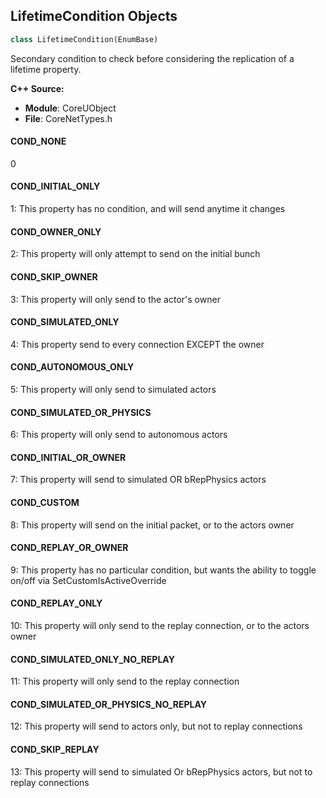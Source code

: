 ## LifetimeCondition Objects

```python
class LifetimeCondition(EnumBase)
```

Secondary condition to check before considering the replication of a lifetime property.

**C++ Source:**

- **Module**: CoreUObject
- **File**: CoreNetTypes.h

<a id="unreal.LifetimeCondition.COND_NONE"></a>

#### COND_NONE

0

<a id="unreal.LifetimeCondition.COND_INITIAL_ONLY"></a>

#### COND_INITIAL_ONLY

1: This property has no condition, and will send anytime it changes

<a id="unreal.LifetimeCondition.COND_OWNER_ONLY"></a>

#### COND_OWNER_ONLY

2: This property will only attempt to send on the initial bunch

<a id="unreal.LifetimeCondition.COND_SKIP_OWNER"></a>

#### COND_SKIP_OWNER

3: This property will only send to the actor's owner

<a id="unreal.LifetimeCondition.COND_SIMULATED_ONLY"></a>

#### COND_SIMULATED_ONLY

4: This property send to every connection EXCEPT the owner

<a id="unreal.LifetimeCondition.COND_AUTONOMOUS_ONLY"></a>

#### COND_AUTONOMOUS_ONLY

5: This property will only send to simulated actors

<a id="unreal.LifetimeCondition.COND_SIMULATED_OR_PHYSICS"></a>

#### COND_SIMULATED_OR_PHYSICS

6: This property will only send to autonomous actors

<a id="unreal.LifetimeCondition.COND_INITIAL_OR_OWNER"></a>

#### COND_INITIAL_OR_OWNER

7: This property will send to simulated OR bRepPhysics actors

<a id="unreal.LifetimeCondition.COND_CUSTOM"></a>

#### COND_CUSTOM

8: This property will send on the initial packet, or to the actors owner

<a id="unreal.LifetimeCondition.COND_REPLAY_OR_OWNER"></a>

#### COND_REPLAY_OR_OWNER

9: This property has no particular condition, but wants the ability to toggle on/off via SetCustomIsActiveOverride

<a id="unreal.LifetimeCondition.COND_REPLAY_ONLY"></a>

#### COND_REPLAY_ONLY

10: This property will only send to the replay connection, or to the actors owner

<a id="unreal.LifetimeCondition.COND_SIMULATED_ONLY_NO_REPLAY"></a>

#### COND_SIMULATED_ONLY_NO_REPLAY

11: This property will only send to the replay connection

<a id="unreal.LifetimeCondition.COND_SIMULATED_OR_PHYSICS_NO_REPLAY"></a>

#### COND_SIMULATED_OR_PHYSICS_NO_REPLAY

12: This property will send to actors only, but not to replay connections

<a id="unreal.LifetimeCondition.COND_SKIP_REPLAY"></a>

#### COND_SKIP_REPLAY

13: This property will send to simulated Or bRepPhysics actors, but not to replay connections

<a id="unreal.DataValidationUsecase"></a>